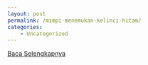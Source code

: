 ```yaml
---
layout: post
permalink: /mimpi-menemukan-kelinci-hitam/
categories:
    - Uncategorized
---
```


[Baca Selengkapnya](/07)
